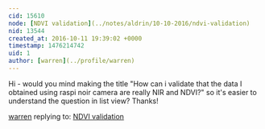```yaml
---
cid: 15610
node: [NDVI validation](../notes/aldrin/10-10-2016/ndvi-validation)
nid: 13544
created_at: 2016-10-11 19:39:02 +0000
timestamp: 1476214742
uid: 1
author: [warren](../profile/warren)
---
```


Hi - would you mind making the title "How can i validate that the data I obtained using raspi noir camera are really NIR and NDVI?" so it's easier to understand the question in list view? Thanks!

[warren](../profile/warren) replying to: [NDVI validation](../notes/aldrin/10-10-2016/ndvi-validation)

